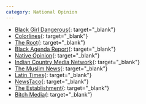 ```yaml
---
category: National Opinion
---
```


- [Black Girl Dangerous](http://www.bgdblog.org/){: target="_blank"}
- [Colorlines](http://www.colorlines.com/){: target="_blank"}
- [The Root](http://www.theroot.com/){: target="_blank"}
- [Black Agenda Report](https://www.blackagendareport.com/){: target="_blank"}
- [Native Opinion](http://nativeopinion.com/){: target="_blank"}
- [Indian Country Media Network](https://indiancountrymedianetwork.com/category/news/){: target="_blank"}
- [The Muslim News](http://muslimnews.co.uk/news/americas/){: target="_blank"}
- [Latin Times](http://www.latintimes.com/news){: target="_blank"}
- [NewsTaco](http://www.newstaco.com/){: target="_blank"}
- [The Establishment](https://theestablishment.co/){: target="_blank"}
- [Bitch Media](https://bitchmedia.org/){: target="_blank"}
